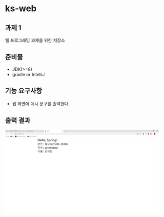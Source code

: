 # ks-web

## 과제 1
웹 프로그래밍 과제를 위한 저장소

## 준비물
- JDK(>=8)
- gradle or IntelliJ

## 기능 요구사항
- 웹 화면에 예시 문구를 출력한다.

## 출력 결과

<img src="images/todo1.png">